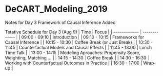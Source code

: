 # DeCART_Modeling_2019

Notes for Day 3 Framework of Causal Inference Added

Tetative Schedule for Day 3 (Aug 9)
| Time           | Focus         |
| -------------  | ------------- |
| 09:00 - 09:10  | Introduction  |
| 09:10 - 10:15  | Frameworks for Causal Inference |
| 10:15 - 10:30  | Coffee Break (or Just Break) |
| 10:30 - 11:45  | Counterfactual Models and Causal Effects |
| 11:45 - 13:00  | Lunch Time Talk |
| 13:00 - 14:15  | Modeling Aproaches: Propensity Score, Weighting, Matching ... |
| 14:15 - 14:30  | Coffee Break |
| 14:30 - 16:30  | Working with Counterfactual Outcomes in Practice |
| 16:30 - 17:00  | Wrap-up |
